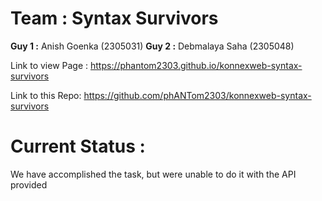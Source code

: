 # Team : Syntax Survivors

**Guy 1 :**  Anish Goenka (2305031)
**Guy 2 :** Debmalaya Saha (2305048)

Link to view Page : https://phantom2303.github.io/konnexweb-syntax-survivors

Link to this Repo: https://github.com/phANTom2303/konnexweb-syntax-survivors

# Current Status :
We have accomplished the task, but were unable to do it with the API provided



